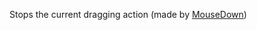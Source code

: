 Stops the current dragging action (made by [MouseDown](https://developer.roblox.com/api-reference/function/Dragger/MouseDown))